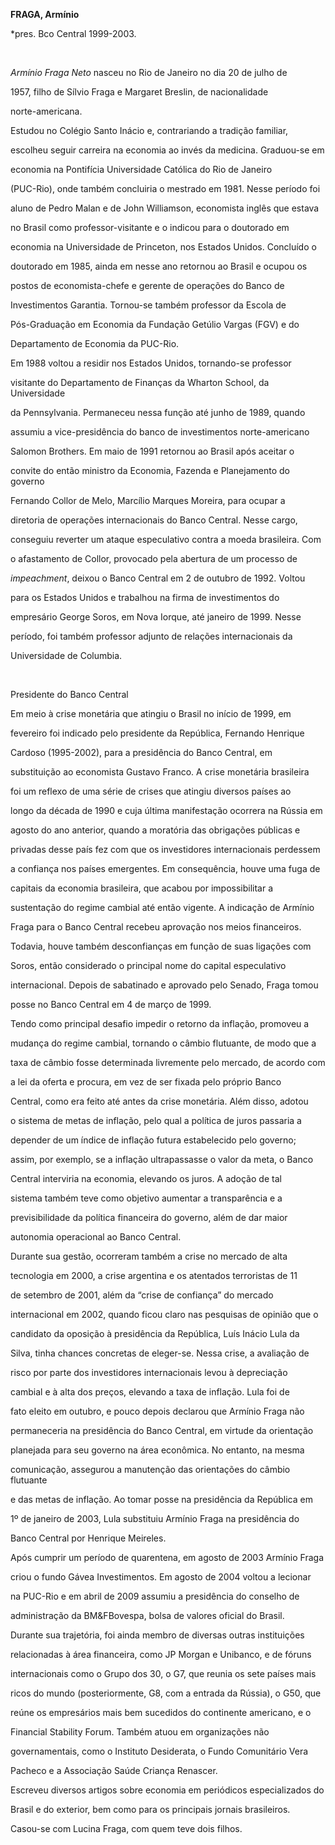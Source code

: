 **FRAGA, Armínio**



\*pres. Bco Central 1999-2003.



 



*Armínio Fraga Neto* nasceu no Rio de Janeiro no dia 20 de julho de

1957, filho de Sílvio Fraga e Margaret Breslin, de nacionalidade

norte-americana.



Estudou no Colégio Santo Inácio e, contrariando a tradição familiar,

escolheu seguir carreira na economia ao invés da medicina. Graduou-se em

economia na Pontifícia Universidade Católica do Rio de Janeiro

(PUC-Rio), onde também concluiria o mestrado em 1981. Nesse período foi

aluno de Pedro Malan e de John Williamson, economista inglês que estava

no Brasil como professor-visitante e o indicou para o doutorado em

economia na Universidade de Princeton, nos Estados Unidos. Concluído o

doutorado em 1985, ainda em nesse ano retornou ao Brasil e ocupou os

postos de economista-chefe e gerente de operações do Banco de

Investimentos Garantia. Tornou-se também professor da Escola de

Pós-Graduação em Economia da Fundação Getúlio Vargas (FGV) e do

Departamento de Economia da PUC-Rio.



Em 1988 voltou a residir nos Estados Unidos, tornando-se professor

visitante do Departamento de Finanças da Wharton School, da Universidade

da Pennsylvania. Permaneceu nessa função até junho de 1989, quando

assumiu a vice-presidência do banco de investimentos norte-americano

Salomon Brothers. Em maio de 1991 retornou ao Brasil após aceitar o

convite do então ministro da Economia, Fazenda e Planejamento do governo

Fernando Collor de Melo, Marcílio Marques Moreira, para ocupar a

diretoria de operações internacionais do Banco Central. Nesse cargo,

conseguiu reverter um ataque especulativo contra a moeda brasileira. Com

o afastamento de Collor, provocado pela abertura de um processo de

*impeachment*, deixou o Banco Central em 2 de outubro de 1992. Voltou

para os Estados Unidos e trabalhou na firma de investimentos do

empresário George Soros, em Nova Iorque, até janeiro de 1999. Nesse

período, foi também professor adjunto de relações internacionais da

Universidade de Columbia.



 



Presidente do Banco Central



Em meio à crise monetária que atingiu o Brasil no início de 1999, em

fevereiro foi indicado pelo presidente da República, Fernando Henrique

Cardoso (1995-2002), para a presidência do Banco Central, em

substituição ao economista Gustavo Franco. A crise monetária brasileira

foi um reflexo de uma série de crises que atingiu diversos países ao

longo da década de 1990 e cuja última manifestação ocorrera na Rússia em

agosto do ano anterior, quando a moratória das obrigações públicas e

privadas desse país fez com que os investidores internacionais perdessem

a confiança nos países emergentes. Em consequência, houve uma fuga de

capitais da economia brasileira, que acabou por impossibilitar a

sustentação do regime cambial até então vigente. A indicação de Armínio

Fraga para o Banco Central recebeu aprovação nos meios financeiros.

Todavia, houve também desconfianças em função de suas ligações com

Soros, então considerado o principal nome do capital especulativo

internacional. Depois de sabatinado e aprovado pelo Senado, Fraga tomou

posse no Banco Central em 4 de março de 1999.



Tendo como principal desafio impedir o retorno da inflação, promoveu a

mudança do regime cambial, tornando o câmbio flutuante, de modo que a

taxa de câmbio fosse determinada livremente pelo mercado, de acordo com

a lei da oferta e procura, em vez de ser fixada pelo próprio Banco

Central, como era feito até antes da crise monetária. Além disso, adotou

o sistema de metas de inflação, pelo qual a política de juros passaria a

depender de um índice de inflação futura estabelecido pelo governo;

assim, por exemplo, se a inflação ultrapassasse o valor da meta, o Banco

Central interviria na economia, elevando os juros. A adoção de tal

sistema também teve como objetivo aumentar a transparência e a

previsibilidade da política financeira do governo, além de dar maior

autonomia operacional ao Banco Central.



Durante sua gestão, ocorreram também a crise no mercado de alta

tecnologia em 2000, a crise argentina e os atentados terroristas de 11

de setembro de 2001, além da “crise de confiança” do mercado

internacional em 2002, quando ficou claro nas pesquisas de opinião que o

candidato da oposição à presidência da República, Luís Inácio Lula da

Silva, tinha chances concretas de eleger-se. Nessa crise, a avaliação de

risco por parte dos investidores internacionais levou à depreciação

cambial e à alta dos preços, elevando a taxa de inflação. Lula foi de

fato eleito em outubro, e pouco depois declarou que Armínio Fraga não

permaneceria na presidência do Banco Central, em virtude da orientação

planejada para seu governo na área econômica. No entanto, na mesma

comunicação, assegurou a manutenção das orientações do câmbio flutuante

e das metas de inflação. Ao tomar posse na presidência da República em

1º de janeiro de 2003, Lula substituiu Armínio Fraga na presidência do

Banco Central por Henrique Meireles.



Após cumprir um período de quarentena, em agosto de 2003 Armínio Fraga

criou o fundo Gávea Investimentos. Em agosto de 2004 voltou a lecionar

na PUC-Rio e em abril de 2009 assumiu a presidência do conselho de

administração da BM&FBovespa, bolsa de valores oficial do Brasil.



Durante sua trajetória, foi ainda membro de diversas outras instituições

relacionadas à área financeira, como JP Morgan e Unibanco, e de fóruns

internacionais como o Grupo dos 30, o G7, que reunia os sete países mais

ricos do mundo (posteriormente, G8, com a entrada da Rússia), o G50, que

reúne os empresários mais bem sucedidos do continente americano, e o

Financial Stability Forum. Também atuou em organizações não

governamentais, como o Instituto Desiderata, o Fundo Comunitário Vera

Pacheco e a Associação Saúde Criança Renascer.



Escreveu diversos artigos sobre economia em periódicos especializados do

Brasil e do exterior, bem como para os principais jornais brasileiros.



Casou-se com Lucina Fraga, com quem teve dois filhos.



 



